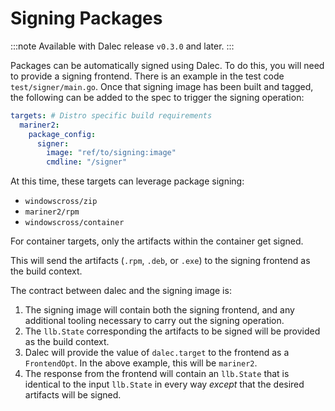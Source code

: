 # Signing Packages

:::note
Available with Dalec release `v0.3.0` and later.
:::

Packages can be automatically signed using Dalec. To do this, you will
need to provide a signing frontend. There is an example in the test
code `test/signer/main.go`. Once that signing image has been built and
tagged, the following can be added to the spec to trigger the signing
operation:

```yaml
targets: # Distro specific build requirements
  mariner2:
    package_config:
      signer:
        image: "ref/to/signing:image"
        cmdline: "/signer"
```

At this time, these targets can leverage package signing:

- `windowscross/zip`
- `mariner2/rpm`
- `windowscross/container`

For container targets, only the artifacts within the container get signed.

This will send the artifacts (`.rpm`, `.deb`, or `.exe`) to the
signing frontend as the build context.

The contract between dalec and the signing image is:

1. The signing image will contain both the signing frontend, and any
additional tooling necessary to carry out the signing operation.
1. The `llb.State` corresponding the artifacts to be signed will be
provided as the build context.
1. Dalec will provide the value of `dalec.target` to the frontend as a
`FrontendOpt`. In the above example, this will be `mariner2`.
1. The response from the frontend will contain an `llb.State` that is
identical to the input `llb.State` in every way *except* that the
desired artifacts will be signed.

